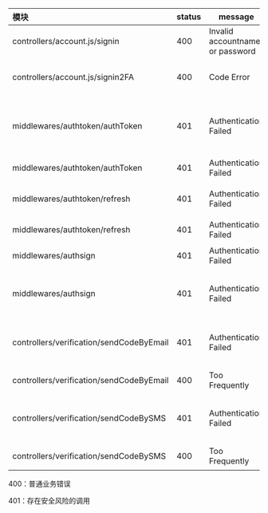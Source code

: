 | 模块                                     | status | message                         | code | 备注                                     |
| :--------------------------------------- | ------ | ------------------------------- | ---- | ---------------------------------------- |
| controllers/account.js/signin            | 400    | Invalid accountname or password | 1001 | 用户名密码错误                           |
| controllers/account.js/signin2FA         | 400    | Code Error                      | 1002 | 动态口令错误，两步验证失败               |
| middlewares/authtoken/authToken          | 401    | Authentication Failed           | 901  | request headers 中没有 authorization字段 |
| middlewares/authtoken/authToken          | 401    | Authentication Failed           | 902  | accessToken验证失败                      |
| middlewares/authtoken/refresh            | 401    | Authentication Failed           | 903  | refreshToken的redis缓存不存在            |
| middlewares/authtoken/refresh            | 401    | Authentication Failed           | 904  | refreshToken验证失败                     |
| middlewares/authsign                     | 401    | Authentication Failed           | 910  | API参数签名验证失败                      |
| middlewares/authsign                     | 401    | Authentication Failed           | 911  | headers中没有包含timestamp或nonce        |
| controllers/verification/sendCodeByEmail | 401    | Authentication Failed           | 101  | request headers 中没有 accountid字段     |
| controllers/verification/sendCodeByEmail | 400    | Too Frequently                  | 102  | 邮件发送太频繁                           |
| controllers/verification/sendCodeBySMS   | 401    | Authentication Failed           | 103  | request headers 中没有 accountid字段     |
| controllers/verification/sendCodeBySMS   | 400    | Too Frequently                  | 104  | 短信发送太频繁                           |

400：普通业务错误

401：存在安全风险的调用
